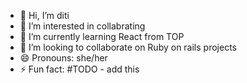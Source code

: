 - 👋 Hi, I’m diti
- 👀 I’m interested in collabrating 
- 🌱 I’m currently learning React from TOP
- 💞️ I’m looking to collaborate on Ruby on rails projects
- 😄 Pronouns: she/her
- ⚡ Fun fact: #TODO - add this 

<!---
diti0-dot/diti0-dot is a ✨ special ✨ repository because its `README.md` (this file) appears on your GitHub profile.
You can click the Preview link to take a look at your changes.
--->
